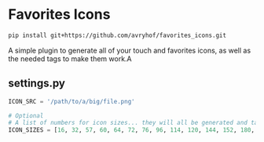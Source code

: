 # Favorites Icons
```bash
pip install git+https://github.com/avryhof/favorites_icons.git
```

A simple plugin to generate all of your touch and favorites icons, as well as the needed tags to make them work.A

## settings.py
```python
ICON_SRC = '/path/to/a/big/file.png'

# Optional
# A list of numbers for icon sizes... they will all be generated and tagged.
ICON_SIZES = [16, 32, 57, 60, 64, 72, 76, 96, 114, 120, 144, 152, 180, 192, 256, 512]
```